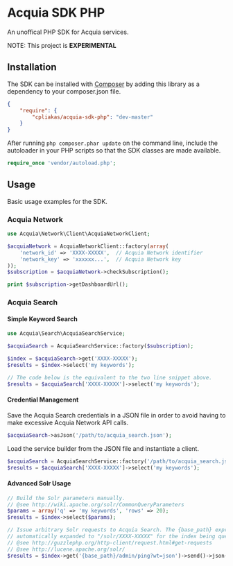 # Acquia SDK PHP

An unoffical PHP SDK for Acquia services.

NOTE: This project is **EXPERIMENTAL**


## Installation

The SDK can be installed with [Composer](http://getcomposer.org) by adding this
library as a dependency to your composer.json file.

```json
{
    "require": {
        "cpliakas/acquia-sdk-php": "dev-master"
    }
}
```

After running `php composer.phar update` on the command line, include the
autoloader in your PHP scripts so that the SDK classes are made available.

```php
require_once 'vendor/autoload.php';
```

## Usage

Basic usage examples for the SDK.

### Acquia Network

```php
use Acquia\Network\Client\AcquiaNetworkClient;

$acquiaNetwork = AcquiaNetworkClient::factory(array(
    'network_id' => 'XXXX-XXXXX',  // Acquia Network identifier
    'network_key' => 'xxxxxx...',  // Acquia Network key
));
$subscription = $acquiaNetwork->checkSubscription();

print $subscription->getDashboardUrl();
```

### Acquia Search

#### Simple Keyword Search

```php
use Acquia\Search\AcquiaSearchService;

$acquiaSearch = AcquiaSearchService::factory($subscription);

$index = $acquiaSearch->get('XXXX-XXXXX');
$results = $index->select('my keywords');

// The code below is the equivalent to the two line snippet above.
$results = $acquiaSearch['XXXX-XXXXX']->select('my keywords');
```

#### Credential Management

Save the Acquia Search credentials in a JSON file in order to avoid having to
make excessive Acquia Network API calls.

```php
$acquiaSearch->asJson('/path/to/acquia_search.json');
```

Load the service builder from the JSON file and instantiate a client.

```php
$acquiaSearch = AcquiaSearchService::factory('/path/to/acquia_search.json');
$results = $acquiaSearch['XXXX-XXXXX']->select('my keywords');
```

#### Advanced Solr Usage

```php
// Build the Solr parameters manually.
// @see http://wiki.apache.org/solr/CommonQueryParameters
$params = array('q' => 'my keywords', 'rows' => 20);
$results = $index->select($params);

// Issue arbitrary Solr requests to Acquia Search. The {base_path} expression is
// automatically expanded to "/solr/XXXX-XXXXX" for the index being queried.
// @see http://guzzlephp.org/http-client/request.html#get-requests
// @see http://lucene.apache.org/solr/
$results = $index->get('{base_path}/admin/ping?wt=json')->send()->json();
```
